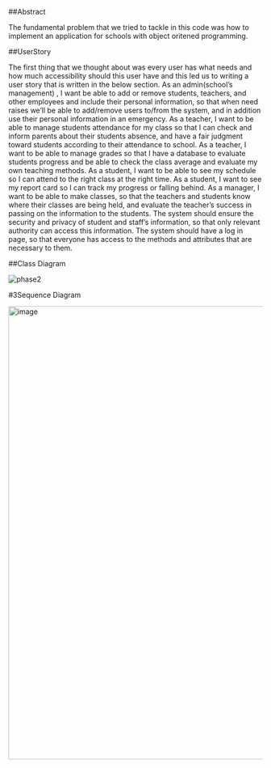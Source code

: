 ##Abstract

The fundamental problem that we tried to tackle in this code was how to implement an application for schools with object oritened programming.

##UserStory

The first thing that we thought about was every user has what needs and how much accessibility should this user have and this led us to writing a user story that is written in the below section.
As an admin(school’s management) , I want be able to add or remove students, teachers, and other employees and include their personal information, so that when need raises we’ll be able to add/remove users to/from the system, and in addition use their personal information in an emergency.
As a teacher, I want to be able to manage students attendance for my class so that I can check and inform parents about their students absence, and have a fair judgment toward students according to their attendance to school.
As a teacher, I want to be able to manage grades so that I have a database to evaluate students progress and be able to check the class average and evaluate my own teaching methods.
As a student, I want to be able to see my schedule so I can attend to the right class at the right time.
As a student, I want to see my report card so I can track my progress or falling behind.
As a manager, I want to be able to make classes, so that the teachers and students know where their classes are being held, and evaluate the teacher’s success in passing on the information to the students.
The system should ensure the security and privacy of student and staff’s information, so that only relevant authority can access this information.
The system should have a log in page, so that everyone has access to the methods and attributes that are necessary to them.

##Class Diagram


![phase2](https://github.com/farzanhges/ap-git-handson/assets/149306653/77585b3b-eac1-464a-b470-d98955dea78c)

















#3Sequence Diagram


<img width="896" alt="image" src="https://github.com/farzanhges/ap-git-handson/assets/149306653/27165871-6093-4350-a9e9-30da6d3f5431">


